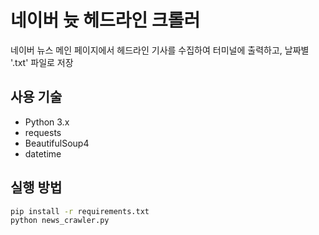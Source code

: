 # 네이버 늇 헤드라인 크롤러

네이버 뉴스 메인 페이지에서 헤드라인 기사를 수집하여 터미널에 출력하고, 날짜별 '.txt' 파일로 저장

## 사용 기술

- Python 3.x
- requests
- BeautifulSoup4
- datetime

## 실행 방법

```bash
pip install -r requirements.txt
python news_crawler.py

```
